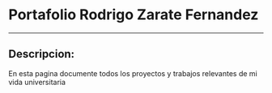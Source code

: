 # Portafolio Rodrigo Zarate Fernandez

---

## Descripcion:
En esta pagina documente todos los proyectos y trabajos relevantes de mi vida universitaria